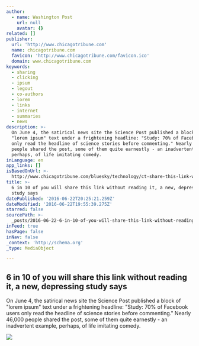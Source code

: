 ```yaml
---
author:
  - name: Washington Post
    url: null
    avatar: {}
related: []
publisher:
  url: 'http://www.chicagotribune.com'
  name: chicagotribune.com
  favicon: 'http://www.chicagotribune.com/favicon.ico'
  domain: www.chicagotribune.com
keywords:
  - sharing
  - clicking
  - ipsum
  - legout
  - co-authors
  - lorem
  - links
  - internet
  - summaries
  - news
description: >-
  On June 4, the satirical news site the Science Post published a block of
  "lorem ipsum" text under a frightening headline: "Study: 70% of Facebook users
  only read the headline of science stories before commenting." Nearly 46,000
  people shared the post, some of them quite earnestly - an inadvertent example,
  perhaps, of life imitating comedy.
inLanguage: en
app_links: []
isBasedOnUrl: >-
  http://www.chicagotribune.com/bluesky/technology/ct-share-this-link-without-reading-it-ap-bsi-20160618-story.html
title: >-
  6 in 10 of you will share this link without reading it, a new, depressing
  study says
datePublished: '2016-06-22T20:25:21.259Z'
dateModified: '2016-06-22T19:55:39.275Z'
starred: false
sourcePath: >-
  _posts/2016-06-22-6-in-10-of-you-will-share-this-link-without-reading-it-a-ne.md
inFeed: true
hasPage: false
inNav: false
_context: 'http://schema.org'
_type: MediaObject

---
```

<article style=""><h1>6 in 10 of you will share this link without reading it, a new, depressing study says</h1><p>On June 4, the satirical news site the Science Post published a block of "lorem ipsum" text under a frightening headline: "Study: 70% of Facebook users only read the headline of science stories before commenting." Nearly 46,000 people shared the post, some of them quite earnestly - an inadvertent example, perhaps, of life imitating comedy.</p><img src="http://www.trbimg.com/img-5763332c/turbine/ct-share-this-link-without-reading-it-ap-bsi-20160618" /></article>